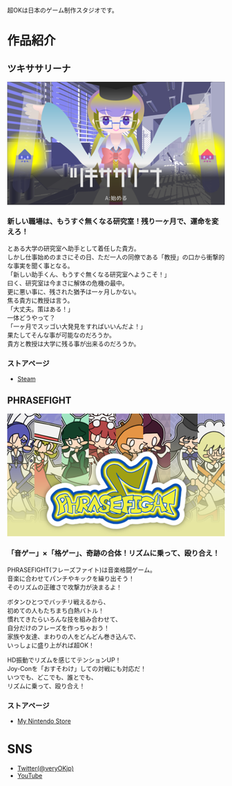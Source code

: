 超OKは日本のゲーム制作スタジオです。

# 作品紹介

## ツキササリーナ

![](img/image_003_0000.png)

### 新しい職場は、もうすぐ無くなる研究室！残り一ヶ月で、運命を変えろ！

とある大学の研究室へ助手として着任した貴方。  
しかし仕事始めのまさにその日、ただ一人の同僚である「教授」の口から衝撃的な事実を聞く事となる。  
「新しい助手くん、もうすぐ無くなる研究室へようこそ！」  
曰く、研究室は今まさに解体の危機の最中。  
更に悪い事に、残された猶予は一ヶ月しかない。  
焦る貴方に教授は言う。  
「大丈夫。策はある！」  
一体どうやって？  
「一ヶ月でスッゴい大発見をすればいいんだよ！」  
果たしてそんな事が可能なのだろうか。  
貴方と教授は大学に残る事が出来るのだろうか。  

### ストアページ

- <a href="https://store.steampowered.com/app/1452350/_/" target="_blank">Steam</a>	

## PHRASEFIGHT

![](img/pf.png)

### 「音ゲー」×「格ゲー」、奇跡の合体！リズムに乗って、殴り合え！

PHRASEFIGHT(フレーズファイト)は音楽格闘ゲーム。  
音楽に合わせてパンチやキックを繰り出そう！  
そのリズムの正確さで攻撃力が決まるよ！  

ボタンひとつでバッチリ戦えるから、  
初めての人もたちまち白熱バトル！  
慣れてきたらいろんな技を組み合わせて、  
自分だけのフレーズを作っちゃおう！  
家族や友達、まわりの人をどんどん巻き込んで、  
いっしょに盛り上がれば超OK！  

HD振動でリズムを感じてテンションUP！  
Joy-Conを「おすそわけ」しての対戦にも対応だ！  
いつでも、どこでも、誰とでも、  
リズムに乗って、殴り合え！  

### ストアページ

- <a href="https://store-jp.nintendo.com/list/software/70010000011791.html" target="_blank">My Nintendo Store</a>	

# SNS

- <a href="http://twitter.com/veryOKjp" target="_blank">Twitter(@veryOKjp)</a>	
- <a href="https://www.youtube.com/channel/UCU_c9kXTMNXl1-qhHGkoF0A" target="_blank">YouTube</a>	
